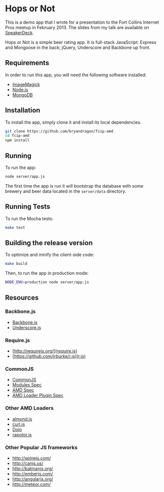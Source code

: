 # Hops or Not

This is a demo app that I wrote for a presentation to the Fort Collins Internet Pros meetup in February 2013. The slides from my talk are available on [SpeakerDeck](https://speakerdeck.com/bryandragon/javascript-restoring-the-sanity-with-amd).

Hops or Not is a simple beer rating app. It is full-stack JavaScript: Express and Mongoose in the back; jQuery, Underscore and Backbone up front.

## Requirements

In order to run this app, you will need the following software installed:

* [ImageMagick](http://www.imagemagick.org/)
* [Node.js](http://nodejs.org/)
* [MongoDB](http://www.mongodb.org/)

## Installation

To install the app, simply clone it and install its local dependencies.

```bash
git clone https://github.com/bryandragon/fcip-amd
cd fcip-amd
npm install
```

## Running

To run the app:

```bash
node server/app.js
```

The first time the app is run it will bootstrap the database with some brewery and beer data located in the `server/data` directory.

## Running Tests

To run the Mocha tests:

```bash
make test
```

## Building the release version

To optimize and minify the client-side code:

```bash
make build
```

Then, to run the app in production mode:

```bash
NODE_ENV=production node server/app.js
```

## Resources

### Backbone.js
* [Backbone.js](http://backbonejs.org/)
* [Underscore.js](http://underscorejs.org/)

### Require.js
* [http://requirejs.org/](require.js)
* [https://github.com/jrburke/r.js](r.js)

### CommonJS
* [CommonJS](http://www.commonjs.org/)
* [Modules Spec](http://wiki.commonjs.org/wiki/Modules/1.1)
* [AMD Spec](http://wiki.commonjs.org/wiki/Modules/AsynchronousDefinition)
* [AMD Loader Plugin Spec](https://github.com/amdjs/amdjs-api/wiki/AMD)

### Other AMD Loaders
* [almond.js](https://github.com/jrburke/almond)
* [curl.js](https://github.com/cujojs/curl)
* [Dojo](https://github.com/dojo/dojo)
* [rapotor.js](https://github.com/raptorjs/raptorjs)

### Other Popular JS frameworks
* http://spinejs.com/
* http://canjs.us/
* http://batmanjs.org/
* http://emberjs.com/
* http://angularjs.org/
* http://meteor.com/
